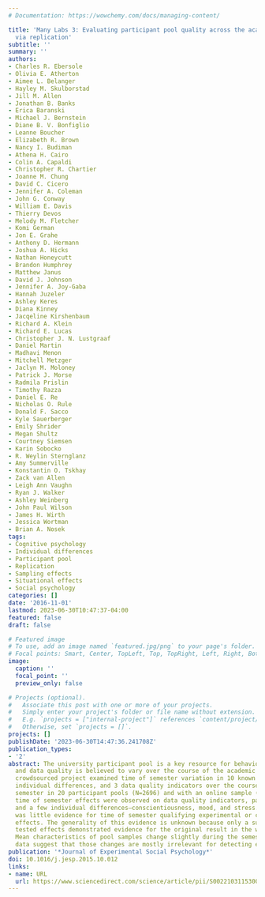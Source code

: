 ```yaml
---
# Documentation: https://wowchemy.com/docs/managing-content/

title: 'Many Labs 3: Evaluating participant pool quality across the academic semester
  via replication'
subtitle: ''
summary: ''
authors:
- Charles R. Ebersole
- Olivia E. Atherton
- Aimee L. Belanger
- Hayley M. Skulborstad
- Jill M. Allen
- Jonathan B. Banks
- Erica Baranski
- Michael J. Bernstein
- Diane B. V. Bonfiglio
- Leanne Boucher
- Elizabeth R. Brown
- Nancy I. Budiman
- Athena H. Cairo
- Colin A. Capaldi
- Christopher R. Chartier
- Joanne M. Chung
- David C. Cicero
- Jennifer A. Coleman
- John G. Conway
- William E. Davis
- Thierry Devos
- Melody M. Fletcher
- Komi German
- Jon E. Grahe
- Anthony D. Hermann
- Joshua A. Hicks
- Nathan Honeycutt
- Brandon Humphrey
- Matthew Janus
- David J. Johnson
- Jennifer A. Joy-Gaba
- Hannah Juzeler
- Ashley Keres
- Diana Kinney
- Jacqeline Kirshenbaum
- Richard A. Klein
- Richard E. Lucas
- Christopher J. N. Lustgraaf
- Daniel Martin
- Madhavi Menon
- Mitchell Metzger
- Jaclyn M. Moloney
- Patrick J. Morse
- Radmila Prislin
- Timothy Razza
- Daniel E. Re
- Nicholas O. Rule
- Donald F. Sacco
- Kyle Sauerberger
- Emily Shrider
- Megan Shultz
- Courtney Siemsen
- Karin Sobocko
- R. Weylin Sternglanz
- Amy Summerville
- Konstantin O. Tskhay
- Zack van Allen
- Leigh Ann Vaughn
- Ryan J. Walker
- Ashley Weinberg
- John Paul Wilson
- James H. Wirth
- Jessica Wortman
- Brian A. Nosek
tags:
- Cognitive psychology
- Individual differences
- Participant pool
- Replication
- Sampling effects
- Situational effects
- Social psychology
categories: []
date: '2016-11-01'
lastmod: 2023-06-30T10:47:37-04:00
featured: false
draft: false

# Featured image
# To use, add an image named `featured.jpg/png` to your page's folder.
# Focal points: Smart, Center, TopLeft, Top, TopRight, Left, Right, BottomLeft, Bottom, BottomRight.
image:
  caption: ''
  focal_point: ''
  preview_only: false

# Projects (optional).
#   Associate this post with one or more of your projects.
#   Simply enter your project's folder or file name without extension.
#   E.g. `projects = ["internal-project"]` references `content/project/deep-learning/index.md`.
#   Otherwise, set `projects = []`.
projects: []
publishDate: '2023-06-30T14:47:36.241708Z'
publication_types:
- '2'
abstract: The university participant pool is a key resource for behavioral research,
  and data quality is believed to vary over the course of the academic semester. This
  crowdsourced project examined time of semester variation in 10 known effects, 10
  individual differences, and 3 data quality indicators over the course of the academic
  semester in 20 participant pools (N=2696) and with an online sample (N=737). Weak
  time of semester effects were observed on data quality indicators, participant sex,
  and a few individual differences—conscientiousness, mood, and stress. However, there
  was little evidence for time of semester qualifying experimental or correlational
  effects. The generality of this evidence is unknown because only a subset of the
  tested effects demonstrated evidence for the original result in the whole sample.
  Mean characteristics of pool samples change slightly during the semester, but these
  data suggest that those changes are mostly irrelevant for detecting effects.
publication: '*Journal of Experimental Social Psychology*'
doi: 10.1016/j.jesp.2015.10.012
links:
- name: URL
  url: https://www.sciencedirect.com/science/article/pii/S0022103115300123
---
```


